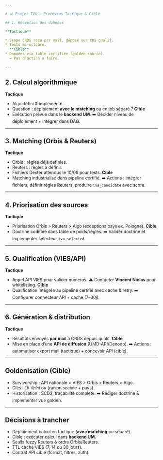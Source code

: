 ```yaml
---

# 📊 Projet TVA – Processus Tactique & Cible

## 1. Réception des données

**Tactique**

* Scope CRDS reçu par mail, déposé sur COS qualif.
* Tests mi-octobre.
  **Cible**
* Données via table certifiée (golden source).
  ➡️ Pas d’action à faire.

---
```


## 2. Calcul algorithmique

**Tactique**

* Algo défini & implémenté.
* Question : déploiement **avec le matching** ou en job séparé ?
  **Cible**
* Exécution prévue dans le **backend UM**.
  ➡️ Décider niveau de déploiement + intégrer dans DAG.

---

## 3. Matching (Orbis & Reuters)

**Tactique**

* Orbis : règles déjà définies.
* Reuters : règles à définir.
* Fichiers Dexter attendus le 10/09 pour tests.
  **Cible**
* Matching industrialisé dans pipeline certifié.
  ➡️ Actions : intégrer fichiers, définir règles Reuters, produire `tva_candidate` avec score.

---

## 4. Priorisation des sources

**Tactique**

* Priorisation Orbis > Reuters > Algo (exceptions pays ex. Pologne).
  **Cible**
* Doctrine codifiée dans table de poids/règles.
  ➡️ Valider doctrine et implémenter sélecteur `tva_selected`.

---

## 5. Qualification (VIES/API)

**Tactique**

* Appel API VIES pour valider numéros.
  ⚠️ Contacter **Vincent Niclas** pour whitelisting.
  **Cible**
* Qualification intégrée au pipeline certifié avec cache & retry.
  ➡️ Configurer connecteur API + cache (7–30j).

---

## 6. Génération & distribution

**Tactique**

* Résultats envoyés **par mail** à CRDS depuis qualif.
  **Cible**
* Mise en place d’une **API de diffusion** (UMD-API/Denodo).
  ➡️ Actions : automatiser export mail (tactique) + concevoir API (cible).

---

## Goldenisation (Cible)

* Survivorship : API nationale > VIES > Orbis > Reuters > Algo.
* Clés : `ID_RMPM` ou {raison sociale + pays}.
* Historisation : SCD2, traçabilité complète.
  ➡️ Rédiger doctrine & implémenter vue golden.

---

## Décisions à trancher

* Déploiement calcul en tactique (**avec matching** ou séparé).
* Cible : exécuter calcul dans **backend UM**.
* Seuils fuzzy Reuters & ordre Orbis/Reuters.
* TTL cache VIES (7, 14 ou 30 jours).
* Contrat API cible (format, filtres, auth).
